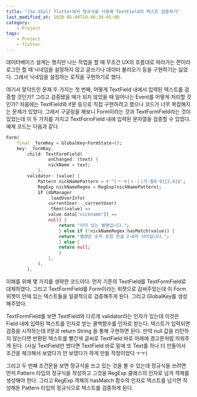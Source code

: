 ```yaml
---
title: "[So.SSul] flutter에서 정규식을 사용해 TextField의 텍스트 검증하기"
last_modified_at: 2020-05-09T19:46:34-05:00
category: 
    - Project
tags:
    - Project
    - flutter
---
```


데이터베이스 설계는 했지만 나는 작업을 할 때 무조건 UX의 흐름대로 따라가는 편이라 로그인 할 때 닉네임을 설정하지 않고 글쓰기나 데이터 불러오기 등을 구현하기는 싫었다. 그래서 닉네임을 설정하는 로직을 구현하기로 했다.

여기서 맞닥뜨린 문제 두 가지는 첫 번째, 어떻게 TextField 내에서 입력된 텍스트를 검증할 것인가? 그리고 검증됐을 때가 되지 않았을 때 일어나는 Event를 어떻게 처리할 것인가? 처음에는 TextField와 if문 등으로 직접 구현하려고 했으나 코드가 너무 복잡해지는 문제가 있었다. 그래서 구글링을 해보니 Form이라는 것과 TextFormField라는 것이 있었는데 이 두 가지를 가지고 TextFormField 내에 입력된 문자열을 검증할 수 있었다. 예제 코드는 다음과 같다.

```dart
Form(
    final _formKey = GlobalKey<FormState>();
    key: _formKey,
        child: TextFormField(
                onChanged: (text) {
                nickName = text;
            },
        validator: (value) {
            Pattern nickNamePattern = r'^[ㄱ-ㅎ|ㅏ-ㅣ|가-힣0-9]{2,6}$';
            RegExp nickNameRegex = RegExp(nickNamePattern);
            if (dbManager
                .loadUserInfo(
                currentUser: _currentUser)
                .then((value) =>
                value.data["nickname"]) ==
                null) {
                    return "이미 있는 별명입니다.";
                    } else if (!nickNameRegex.hasMatch(value)) {
                    return "별명은 숫자 포함 한글 2~6자 사이입니다.";
                    } else {
                    return null;
                    }
                },
            ),
        ),
```

이해를 위해 몇 가지를 생략한 코드이다. 먼저 기존의 TextField를 TextFormField로 대체하였다. 그리고 TextFormField를 Form이라는 위젯으로 감싸주었는데 이 Form 위젯이 안에 있는 텍스트들을 일괄적으로 검증해주게 된다. 그리고 GlobalKey를 생성해주었다.

TextFormField를 보면 TextField와 다르게 validator라는 인자가 있는데 이것은 Field 내에 입력된 텍스트를 인자로 받는 콜백함수를 인자로 받는다. 텍스트가 입력되면 검증을 시작하는데 if문과 return String 을 통해 구현하면 된다. 만약 null 값을 리턴하지 않는다면 반환된 텍스트를 빨간색 글씨로 TextField 바로 아래에 경고문처럼 띄워주게 된다. (사실 TextField만 썼다면 TextField 바로 밑에 또 Text를 하나 더 만들어서 조건을 체크해서 보였다가 안 보였다가 하게 만들 작정이었다 ㅜㅜ)

그리고 두 번째 조건문을 보면 정규식을 쓰고 있는 것을 볼 수 있는데 정규식을 쓰려면 먼저 Pattern 타입의 정규식을 작성하고 그것을 RegExp 클래스의 인자로 넘겨 객체를 생성해야 한다. 그리고 RegExp 객체의 hasMatch 함수의 인자로 텍스트를 넘기면 작성해둔 Pattern 타입의 정규식으로 텍스트를 검증하게 된다.